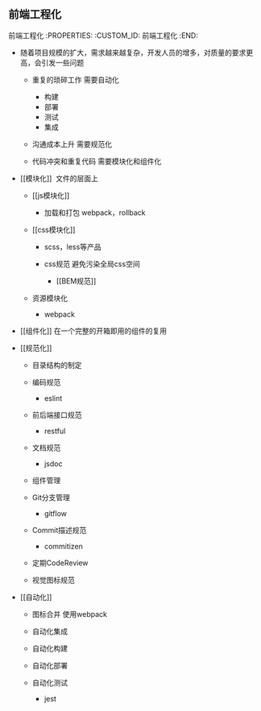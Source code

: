 前端工程化
---------------------------

前端工程化
   :PROPERTIES:
   :CUSTOM_ID: 前端工程化
   :END:

- 随着项目规模的扩大，需求越来越复杂，开发人员的增多，对质量的要求更高，会引发一些问题

  - 重复的琐碎工作 需要自动化

    - 构建
    - 部署
    - 测试
    - 集成

  - 沟通成本上升 需要规范化
  - 代码冲突和重复代码 需要模块化和组件化

- [[模块化]]  文件的层面上

  - [[js模块化]]

    - 加载和打包 webpack，rollback

  - [[css模块化]]

    - scss，less等产品
    - css规范 避免污染全局css空间

      - [[BEM规范]]

  - 资源模块化

    - webpack

- [[组件化]] 在一个完整的开箱即用的组件的复用
- [[规范化]]

  - 目录结构的制定
  - 编码规范

    - eslint

  - 前后端接口规范

    - restful

  - 文档规范

    - jsdoc

  - 组件管理
  - Git分支管理

    - gitflow

  - Commit描述规范

    - commitizen

  - 定期CodeReview
  - 视觉图标规范

- [[自动化]]

  - 图标合并 使用webpack
  - 自动化集成
  - 自动化构建
  - 自动化部署
  - 自动化测试

    - jest
